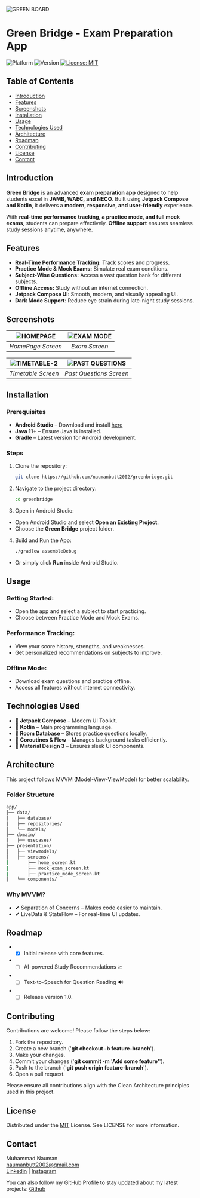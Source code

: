 ![GREEN BOARD](https://github.com/user-attachments/assets/49bf50cc-cced-40c5-a4e4-eaa0f5842ce1)

# Green Bridge - Exam Preparation App

![Platform](https://img.shields.io/badge/platform-%20Android-brightgreen)
![Version](https://img.shields.io/badge/version-1.0.0-blue)
[![License: MIT](https://img.shields.io/badge/License-MIT-yellow.svg)](https://opensource.org/licenses/MIT)

## Table of Contents

- [Introduction](#introduction)
- [Features](#features)
- [Screenshots](#screenshots)
- [Installation](#installation)
- [Usage](#usage)
- [Technologies Used](#technologies-used)
- [Architecture](#architecture)
- [Roadmap](#roadmap)
- [Contributing](#contributing)
- [License](#license)
- [Contact](#contact)

## Introduction
**Green Bridge** is an advanced **exam preparation app** designed to help students excel in **JAMB, WAEC, and NECO**. Built using **Jetpack Compose and Kotlin**, it delivers a **modern, responsive, and user-friendly** experience.

With **real-time performance tracking, a practice mode, and full mock exams**, students can prepare effectively. **Offline support** ensures seamless study sessions anytime, anywhere.
## Features

- **Real-Time Performance Tracking:** Track scores and progress.
- **Practice Mode & Mock Exams:** Simulate real exam conditions.
- **Subject-Wise Questions:** Access a vast question bank for different subjects.
- **Offline Access:** Study without an internet connection.
- **Jetpack Compose UI**: Smooth, modern, and visually appealing UI.
- **Dark Mode Support**: Reduce eye strain during late-night study sessions.

## Screenshots
| ![HOMEPAGE](https://github.com/user-attachments/assets/248b3281-8d1d-4eff-9857-a46a8762e967) | ![EXAM MODE](https://github.com/user-attachments/assets/c2bc1b7d-effd-44da-be92-a064c3c217f4) |
|:---------------------------------------:|:--------------------------------------:|
| *HomePage Screen*                           | *Exam Screen*                   |

| ![TIMETABLE-2](https://github.com/user-attachments/assets/aa14c1e2-de6c-448f-bdd9-fcc5ea6df336) |  ![PAST QUESTIONS](https://github.com/user-attachments/assets/7b6739d0-2208-4adc-9157-041cd5b09733) |
|:-----------------------------------------:|:----------------------------------------------------:|
| *Timetable Screen*      | *Past Questions Screen*                           |

## Installation

### Prerequisites

- **Android Studio** – Download and install [here](https://developer.android.com/studio)
- **Java 11+** – Ensure Java is installed.
- **Gradle** – Latest version for Android development.
### Steps

1. Clone the repository:
   ```bash
   git clone https://github.com/naumanbutt2002/greenbridge.git
2. Navigate to the project directory:
   ```bash
   cd greenbridge
3. Open in Android Studio:
  - Open Android Studio and select **Open an Existing Project**.
  - Choose the **Green Bridge** project folder.
4. Build and Run the App:
   ```bash
   ./gradlew assembleDebug
  - Or simply click **Run** inside Android Studio.
   
## Usage
### Getting Started:
- Open the app and select a subject to start practicing.
- Choose between Practice Mode and Mock Exams.
  
### Performance Tracking:
- View your score history, strengths, and weaknesses.
- Get personalized recommendations on subjects to improve.
### Offline Mode:
- Download exam questions and practice offline.
- Access all features without internet connectivity.

## Technologies Used
- 🚀 **Jetpack Compose** – Modern UI Toolkit.
- 🚀 **Kotlin** – Main programming language.
- 🚀 **Room Database** – Stores practice questions locally.
- 🚀 **Coroutines & Flow** – Manages background tasks efficiently.
- 🚀 **Material Design 3** – Ensures sleek UI components.
  
## Architecture
This project follows MVVM (Model-View-ViewModel) for better scalability.
  
### Folder Structure
   ```bash
app/
├── data/
│   ├── database/
│   ├── repositories/
│   └── models/
├── domain/
│   ├── usecases/
├── presentation/
│   ├── viewmodels/
│   ├── screens/
|       ├── home_screen.kt
|       ├── mock_exam_screen.kt
|       ├── practice_mode_screen.kt
│   └── components/


```
### Why MVVM?
- ✔ Separation of Concerns – Makes code easier to maintain.
- ✔ LiveData & StateFlow – For real-time UI updates.
  
## Roadmap
- - [x] Initial release with core features.
- - [ ] AI-powered Study Recommendations 📈
- - [ ] Text-to-Speech for Question Reading 🔊
- - [ ] Release version 1.0.

## Contributing
Contributions are welcome! Please follow the steps below:

1. Fork the repository.
2. Create a new branch ('**git checkout -b feature-branch**').
3. Make your changes.
4. Commit your changes ('**git commit -m 'Add some feature'**').
5. Push to the branch ('**git push origin feature-branch**').
6. Open a pull request.

Please ensure all contributions align with the Clean Architecture principles used in this project.

## License
Distributed under the [MIT](https://choosealicense.com/licenses/mit/) License. See LICENSE for more information.

## Contact
Muhammad Nauman</br>
naumanbutt2002@gmail.com</br>
[Linkedin](https://www.linkedin.com/in/muhammad-nauman-3746b718a//) | [Instagram](https://www.instagram.com/naumanbutt2002/)

You can also follow my GitHub Profile to stay updated about my latest projects: [Github](https://github.com/naumanbutt2002)
